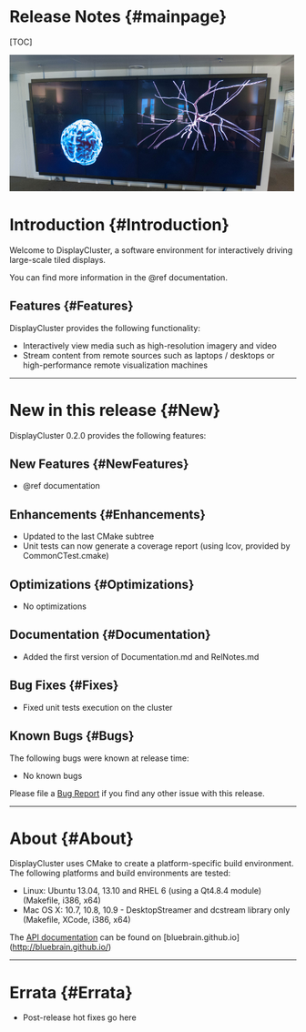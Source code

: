 Release Notes {#mainpage}
============

[TOC]

![](wall.png)

# Introduction {#Introduction}

Welcome to DisplayCluster, a software environment for interactively driving
large-scale tiled displays.

You can find more information in the @ref documentation.


## Features {#Features}

DisplayCluster provides the following functionality:
* Interactively view media such as high-resolution imagery and video
* Stream content from remote sources such as laptops / desktops or
high-performance remote visualization machines

- - -

# New in this release {#New}

DisplayCluster 0.2.0 provides the following features:

## New Features {#NewFeatures}

* @ref documentation

## Enhancements {#Enhancements}

* Updated to the last CMake subtree
* Unit tests can now generate a coverage report
(using lcov, provided by CommonCTest.cmake)

## Optimizations {#Optimizations}

* No optimizations

## Documentation {#Documentation}

* Added the first version of Documentation.md and RelNotes.md

## Bug Fixes {#Fixes}

* Fixed unit tests execution on the cluster

## Known Bugs {#Bugs}

The following bugs were known at release time:

* No known bugs

Please file a [Bug Report](https://bbpteam.epfl.ch/project/issues/browse/DISCL)
if you find any other issue with this release.
- - -

# About {#About}

DisplayCluster uses CMake to create a platform-specific build environment.
The following platforms and build environments are tested:

* Linux: Ubuntu 13.04, 13.10 and RHEL 6 (using a Qt4.8.4 module)
(Makefile, i386, x64)
* Mac OS X: 10.7, 10.8, 10.9 - DesktopStreamer and dcstream library only
(Makefile, XCode, i386, x64)

The [API documentation](http://bluebrain.github.io/DisplayCluster-0.2/index.html)
can be found on [bluebrain.github.io] (http://bluebrain.github.io/)

- - -

# Errata {#Errata}

* Post-release hot fixes go here
